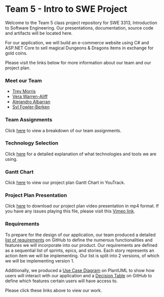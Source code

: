 # Team 5 - Intro to SWE Project

  Welcome to the Team 5 class project repository for SWE 3313, Introduction to Software Engineering.
  Our presentations, documentation, source code and artifacts will be located here.

  For our application, we will build an e-commerce website using C# and ASP.NET Core to sell magical Dungeons & Dragons items in exchange for gold coins.

  Please visit the links below for more information about our team and our project plan. 

### Meet our Team
  - [Trey Morris](project/trey_morris-résumé.md)
  - [Vera Warren-Aliff](project/vera_warren_aliff-résumé.md)
  - [Alejandro Albarran](project/alejandro_albarran-résumé.md)
  - [Syl Fowler-Berken](project/syl_fowler_berken-résumé.md)

### Team Assignments
Click [here](project/team-assignments.md) to view a breakdown of our team assignments.

### Technology Selection
Click [here](project/technology-selection.md) for a detailed explanation of what technologies and tools we are using.

### Gantt Chart
Click [here](https://adkisson-swe-f23.youtrack.cloud/gantt-charts/174-7) to view our project plan Gantt Chart in YouTrack.

### Project Plan Presentation 
Click [here](presentations/1-project-plan-presentation.mp4) to download our project plan video presentation in mp4 format. If you have any issues playing this file, please visit this [Vimeo link](https://vimeo.com/877352593).

### Requirements
To prepare for the design of our application, our team produced a detailed [list of requirements](project/requirements.md) on GitHub to define the numerous functionalities and features we will incorporate into our product. Our requirements are defined as a sequential list of sprints, epics, and stories. Each story represents an action item we will be implementing. Our list is split into 2 versions, of which we will be implementing version 1. 

Additionally, we produced a [Use Case Diagram](https://www.plantuml.com/plantuml/png/NP3FIWCn48VlynH3xaNijdkKhkAXu44iUX-oGmtDdv39iahntNMZbgIdoPVVDqCcEycKykGioCduI8aSaiuX7VAdPQIP9JY6IFf4HyPNuIHdK4jLI58kG0sZCxvmES4NN3g66AtHb4tmPq2SX3K9exfFOVwf-ynEVYSztDRvyvJqErqPwzfuCppZlpOsNdVjtJn-n90o7iYou0ile8gwmTeTndRGjWwVmX7t_Y_fboLXMHzNgxlo-WhMDNGrz03bZovTDQqRwXhQDBHjg8ST-t5ozXi0) on PlantUML to show how users will interact with our application and a [Decision Table](project/decision-table.md) on GitHub to define which features certain users will have access to.

Please click these links above to view our work.



